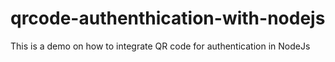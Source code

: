 # qrcode-authenthication-with-nodejs
This is a demo on how to integrate QR code for authentication in NodeJs 
